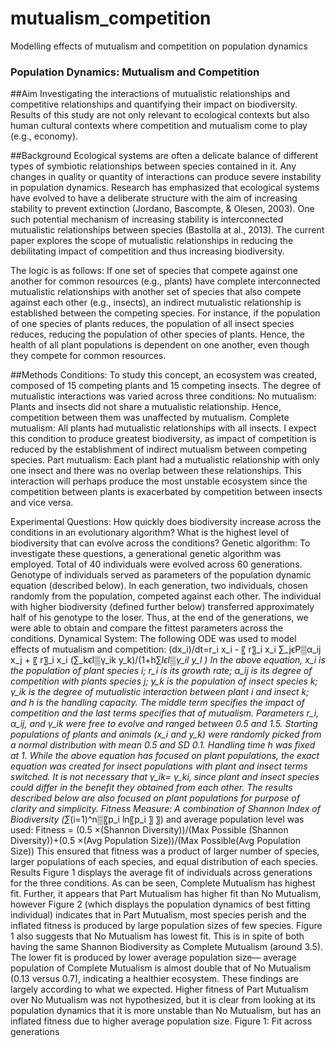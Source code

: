 # mutualism_competition
Modelling effects of mutualism and competition on population dynamics

### Population Dynamics: Mutualism and Competition

##Aim
Investigating the interactions of mutualistic relationships and competitive relationships and quantifying their impact on biodiversity. Results of this study are not only relevant to ecological contexts but also human cultural contexts where competition and mutualism come to play (e.g., economy).

##Background
Ecological systems are often a delicate balance of different types of symbiotic relationships between species contained in it. Any changes in quality or quantity of interactions can produce severe instability in population dynamics. Research has emphasized that ecological systems have evolved to have a deliberate structure with the aim of increasing stability to prevent extinction (Jordano, Bascompte, & Olesen, 2003). One such potential mechanism of increasing stability is interconnected mutualistic relationships between species (Bastolla at al., 2013). The current paper explores the scope of mutualistic relationships in reducing the debilitating impact of competition and thus increasing biodiversity.

The logic is as follows: If one set of species that compete against one another for common resources (e.g., plants) have complete interconnected mutualistic relationships with another set of species that also compete against each other (e.g., insects), an indirect mutualistic relationship is established between the competing species. For instance, if the population of one species of plants reduces, the population of all insect species reduces, reducing the population of other species of plants. Hence, the health of all plant populations is dependent on one another, even though they compete for common resources.

##Methods 
Conditions: To study this concept, an ecosystem was created, composed of 15 competing plants and 15 competing insects. The degree of mutualistic interactions was varied across three conditions:
No mutualism: Plants and insects did not share a mutualistic relationship. Hence, competition between them was unaffected by mutualism.
	Complete mutualism: All plants had mutualistic relationships with all insects. I expect this condition to produce greatest biodiversity, as impact of competition is reduced by the establishment of indirect mutualism between competing species.
	Part mutualism: Each plant had a mutualistic relationship with only one insect and there was no overlap between these relationships. This interaction will perhaps produce the most unstable ecosystem since the competition between plants is exacerbated by competition between insects and vice versa.


Experimental Questions:
	How quickly does biodiversity increase across the conditions in an evolutionary algorithm?
	What is the highest level of biodiversity that can evolve across the conditions?
Genetic algorithm: To investigate these questions, a generational genetic algorithm was employed. Total of 40 individuals were evolved across 60 generations. Genotype of individuals served as parameters of the population dynamic equation (described below). In each generation, two individuals, chosen randomly from the population, competed against each other. The individual with higher biodiversity (defined further below) transferred approximately half of his genotype to the loser. Thus, at the end of the generations, we were able to obtain and compare the fittest parameters across the conditions.
Dynamical System:
The following ODE was used to model effects of mutualism and competition:
(dx_i)/dt=r_i x_i    -  〖 r〗_i x_i ∑_jϵP▒α_ij  x_j    +   〖 r〗_i x_i  (∑_kϵI▒γ_ik   y_k)/(1+h∑_lϵI▒γ_il   y_l )
In the above equation, x_i is the population of plant species i; r_i is its growth rate; α_ij is its degree of competition with plants species j; y_k is the population of insect species k; γ_ik is the degree of mutualistic interaction between plant i and insect k;  and h is the handling capacity. The middle term specifies the impact of competition and the last terms specifies that of mutualism. 
Parameters r_i, α_ij, and γ_ik  were free to evolve and ranged between 0.5 and 1.5. Starting populations of plants and animals (x_i  and y_k) were randomly picked from a normal distribution with mean 0.5 and SD 0.1. Handling time h was fixed at 1.
While the above equation has focused on plant populations, the exact equation was created for insect populations with plant and insect terms switched. It is not necessary that γ_ik= γ_ki, since plant and insect species could differ in the benefit they obtained from each other. The results described below are also focused on plant populations for purpose of clarity and simplicity.
Fitness Measure: A combination of Shannon Index of Biodiversity (∑_(i=1)^n▒〖p_i  ln⁡〖p_i 〗 〗) and average population level was used:
Fitness = (0.5 ×(Shannon Diversity))/(Max Possible (Shannon Diversity))+(0.5 ×(Avg Population Size))/(Max Possible(Avg Population Size))
This ensured that fitness was a product of larger number of species, larger populations of each species, and equal distribution of each species.
Results
Figure 1 displays the average fit of individuals across generations for the three conditions. As can be seen, Complete Mutualism has highest fit. Further, it appears that Part Mutualism has higher fit than No Mutualism, however Figure 2 (which displays the population dynamics of best fitting individual) indicates that in Part Mutualism, most species perish and the inflated fitness is produced by large population sizes of few species. Figure 1 also suggests that No Mutualism has lowest fit. This is in spite of both having the same Shannon Biodiversity as Complete Mutualism (around 3.5). The lower fit is produced by lower average population size— average population of Complete Mutualism is almost double that of No Mutualism (0.13 versus 0.7), indicating a healthier ecosystem. These findings are largely according to what we expected. Higher fitness of Part Mutualism over No Mutualism was not hypothesized, but it is clear from looking at its population dynamics that it is more unstable than No Mutualism, but has an inflated fitness due to higher average population size.
Figure 1: Fit across generations
